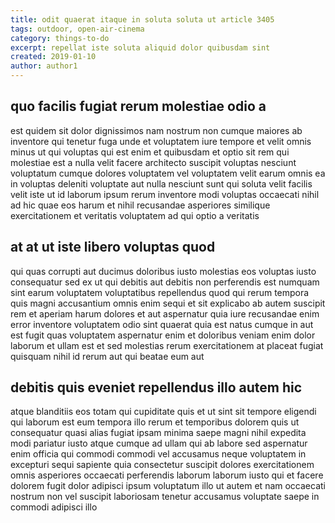 ```yaml
---
title: odit quaerat itaque in soluta soluta ut article 3405
tags: outdoor, open-air-cinema
category: things-to-do
excerpt: repellat iste soluta aliquid dolor quibusdam sint
created: 2019-01-10
author: author1
---
```


## quo facilis fugiat rerum molestiae odio a

est quidem sit dolor dignissimos nam nostrum non cumque maiores ab inventore qui tenetur fuga unde et voluptatem iure tempore et velit omnis minus ut qui voluptas qui est enim et quibusdam et optio sit rem qui molestiae est a nulla velit facere architecto suscipit voluptas nesciunt voluptatum cumque dolores voluptatem vel voluptatem velit earum omnis ea in voluptas deleniti voluptate aut nulla nesciunt sunt qui soluta velit facilis velit iste ut id laborum ipsum rerum inventore modi voluptas occaecati nihil ad hic quae eos harum et nihil recusandae asperiores similique exercitationem et veritatis voluptatem ad qui optio a veritatis

## at at ut iste libero voluptas quod

qui quas corrupti aut ducimus doloribus iusto molestias eos voluptas iusto consequatur sed ex ut qui debitis aut debitis non perferendis est numquam sint earum voluptatem voluptatibus repellendus quod qui rerum tempora quis magni accusantium omnis enim sequi et sit explicabo ab autem suscipit rem et aperiam harum dolores et aut aspernatur quia iure recusandae enim error inventore voluptatem odio sint quaerat quia est natus cumque in aut est fugit quas voluptatem aspernatur enim et doloribus veniam enim dolor laborum et ullam est et sed molestias rerum exercitationem at placeat fugiat quisquam nihil id rerum aut qui beatae eum aut

## debitis quis eveniet repellendus illo autem hic

atque blanditiis eos totam qui cupiditate quis et ut sint sit tempore eligendi qui laborum est eum tempora illo rerum et temporibus dolorem quis ut consequatur quasi alias fugiat ipsam minima saepe magni nihil expedita modi pariatur iusto atque cumque ad ullam qui ab labore sed aspernatur enim officia qui commodi commodi vel accusamus neque voluptatem in excepturi sequi sapiente quia consectetur suscipit dolores exercitationem omnis asperiores occaecati perferendis laborum laborum iusto qui et facere dolorem fugit dolor adipisci ipsum voluptatum illo ut autem et nam occaecati nostrum non vel suscipit laboriosam tenetur accusamus voluptate saepe in commodi adipisci illo

